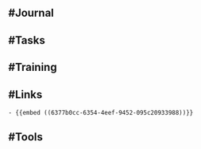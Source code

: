 ## #Journal
## #Tasks
## #Training
## #Links
	- {{embed ((6377b0cc-6354-4eef-9452-095c20933988))}}
## #Tools